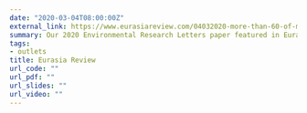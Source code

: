 ```yaml
---
date: "2020-03-04T08:00:00Z"
external_link: https://www.eurasiareview.com/04032020-more-than-60-of-myanmars-mangroves-has-been-deforested-in-last-20-years/
summary: Our 2020 Environmental Research Letters paper featured in Eurasia Review.
tags:
- outlets
title: Eurasia Review
url_code: ""
url_pdf: ""
url_slides: ""
url_video: ""
---
```


